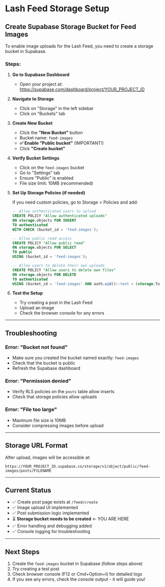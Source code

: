 # Lash Feed Storage Setup

## Create Supabase Storage Bucket for Feed Images

To enable image uploads for the Lash Feed, you need to create a storage bucket in Supabase.

### Steps:

1. **Go to Supabase Dashboard**
   - Open your project at: https://supabase.com/dashboard/project/YOUR_PROJECT_ID

2. **Navigate to Storage**
   - Click on "Storage" in the left sidebar
   - Click on "Buckets" tab

3. **Create New Bucket**
   - Click the **"New Bucket"** button
   - Bucket name: `feed-images`
   - **✅ Enable "Public bucket"** (IMPORTANT!)
   - Click **"Create bucket"**

4. **Verify Bucket Settings**
   - Click on the `feed-images` bucket
   - Go to "Settings" tab
   - Ensure "Public" is enabled
   - File size limit: 10MB (recommended)

5. **Set Up Storage Policies (if needed)**
   
   If you need custom policies, go to Storage > Policies and add:

   ```sql
   -- Allow authenticated users to upload
   CREATE POLICY "Allow authenticated uploads"
   ON storage.objects FOR INSERT
   TO authenticated
   WITH CHECK (bucket_id = 'feed-images');

   -- Allow public read access
   CREATE POLICY "Allow public read"
   ON storage.objects FOR SELECT
   TO public
   USING (bucket_id = 'feed-images');

   -- Allow users to delete their own uploads
   CREATE POLICY "Allow users to delete own files"
   ON storage.objects FOR DELETE
   TO authenticated
   USING (bucket_id = 'feed-images' AND auth.uid()::text = (storage.foldername(name))[1]);
   ```

6. **Test the Setup**
   - Try creating a post in the Lash Feed
   - Upload an image
   - Check the browser console for any errors

---

## Troubleshooting

### Error: "Bucket not found"
- Make sure you created the bucket named exactly: `feed-images`
- Check that the bucket is public
- Refresh the Supabase dashboard

### Error: "Permission denied"
- Verify RLS policies on the `posts` table allow inserts
- Check that storage policies allow uploads

### Error: "File too large"
- Maximum file size is 10MB
- Consider compressing images before upload

---

## Storage URL Format

After upload, images will be accessible at:
```
https://YOUR_PROJECT_ID.supabase.co/storage/v1/object/public/feed-images/posts/FILENAME
```

---

## Current Status

- ✅ Create post page exists at `/feed/create`
- ✅ Image upload UI implemented
- ✅ Post submission logic implemented
- ⏳ **Storage bucket needs to be created** ← YOU ARE HERE
- ✅ Error handling and debugging added
- ✅ Console logging for troubleshooting

---

## Next Steps

1. Create the `feed-images` bucket in Supabase (follow steps above)
2. Try creating a test post
3. Check browser console (F12 or Cmd+Option+I) for detailed logs
4. If you see any errors, check the console output - it will guide you!


